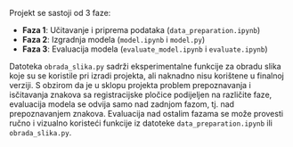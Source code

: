 Projekt se sastoji od 3 faze:
- **Faza 1**: Učitavanje i priprema podataka (`data_preparation.ipynb`)
- **Faza 2**: Izgradnja modela (`model.ipynb` i `model.py`)
- **Faza 3**: Evaluacija modela (`evaluate_model.ipynb` i `evaluate.ipynb`)

Datoteka `obrada_slika.py` sadrži eksperimentalne funkcije za obradu slika koje su se koristile pri 
izradi projekta, ali naknadno nisu korištene u finalnoj verziji. S obzirom da je u sklopu projekta
problem prepoznavanja i isčitavanja znakova sa registracijske pločice podijeljen na različite faze,
evaluacija modela se odvija samo nad zadnjom fazom, tj. nad prepoznavanjem znakova. Evaluacija nad
ostalim fazama se može provesti ručno i vizualno koristeći funkcije iz datoteke `data_preparation.ipynb`
ili `obrada_slika.py`.
